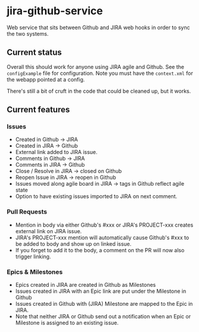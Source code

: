 jira-github-service
===================

Web service that sits between Github and JIRA web hooks in order to sync the two systems.

## Current status
Overall this should work for anyone using JIRA agile and Github. See the `configExample` file for configuration. Note you must have the `context.xml` for the webapp pointed at a config.

There's still a bit of cruft in the code that could be cleaned up, but it works.

## Current features
### Issues
* Created in Github -> JIRA
* Created in JIRA -> Github
* External link added to JIRA issue.
* Comments in Github -> JIRA
* Comments in JIRA -> Github
* Close / Resolve in JIRA -> closed on Github
* Reopen Issue in JIRA -> reopen in Github
* Issues moved along agile board in JIRA -> tags in Github reflect agile state
* Option to have existing issues imported to JIRA on next comment. 

### Pull Requests
* Mention in body via either Github's #xxx or JIRA's PROJECT-xxx creates external link on JIRA issue.
* JIRA's PROJECT-xxx mention will automatically cause Github's #xxx to be added to body and show up on linked issue.
* If you forget to add it to the body, a comment on the PR will now also trigger linking. 

### Epics & Milestones
* Epics created in JIRA are created in Github as Milestones
* Issues created in JIRA with an Epic link are put under the Milestone in Github
* Issues created in Github with (JIRA) Milestone are mapped to the Epic in JIRA. 
* Note that neither JIRA or Github send out a notification when an Epic or Milestone is assigned to an existing issue.
